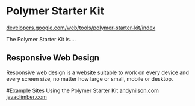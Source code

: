 # Polymer Starter Kit


[developers.google.com/web/tools/polymer-starter-kit/index](https://developers.google.com/web/tools/polymer-starter-kit/index)

The Polymer Starter Kit is....





## Responsive Web Design

Responsive web design is a website suitable to work on every device and every screen size, no matter how large or small, mobile or desktop. 


#Example Sites Using the Polymer Starter Kit
[andynilson.com](http://www.andynilson.com)<br>
[javaclimber.com](http://www.javaclimber.com/)






























